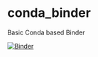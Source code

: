 # conda_binder
Basic Conda based Binder

[![Binder](https://mybinder.org/badge_logo.svg)](https://mybinder.org/v2/gh/gngianni/shiny_app/py39_r40_shiny)
